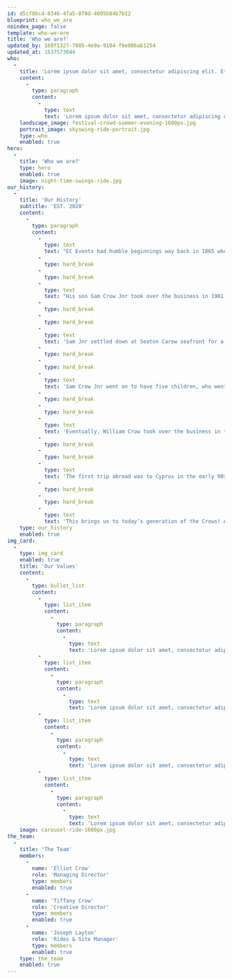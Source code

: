 ```yaml
---
id: d5cf8bc4-8346-4fa5-870d-4605b84b7b12
blueprint: who_we_are
noindex_page: false
template: who-we-are
title: 'Who we are?'
updated_by: 169f1327-7085-4e9a-9104-f6e806ab1254
updated_at: 1637573044
who:
  -
    title: 'Lorem ipsum dolor sit amet, consectetur adipiscing elit. Etiam non.'
    content:
      -
        type: paragraph
        content:
          -
            type: text
            text: 'Lorem ipsum dolor sit amet, consectetur adipiscing elit. Etiam quis odio sed ante scelerisque pulvinar. Duis id ultrices nunc, a cursus sem. Vestibulum eu diam sit amet orci malesuada gravida. Sed pretium, velit a tincidunt imperdiet, tortor tortor tristique tellus, vitae ornare odio est at neque. Nulla quis ligula ac.'
    landscape_image: festival-crowd-summer-evening-1600px.jpg
    portrait_image: skyswing-ride-portrait.jpg
    type: who
    enabled: true
hero:
  -
    title: 'Who we are?'
    type: hero
    enabled: true
    image: night-time-swings-ride.jpg
our_history:
  -
    title: 'Our History'
    subtitle: 'EST. 2020'
    content:
      -
        type: paragraph
        content:
          -
            type: text
            text: "EC Events had humble beginnings way back in 1865 when Sam Crow ﻿started out with a hand-turned galloping horse ride. He travelled across North Yorkshire and Teesside with the ride relying on 14 horses to transport it.\_"
          -
            type: hard_break
          -
            type: hard_break
          -
            type: text
            text: "His son Sam Crow Jnr took over the business in 1901 when his father was killed by one of his horses age 50 at Darlington Market Place Fair. Sam Jnr decided to have the ride converted to be steam-driven and added cranks to make the galloping horses go up and down like the traditional carousels we know and love today.\_"
          -
            type: hard_break
          -
            type: hard_break
          -
            type: text
            text: 'Sam Jnr settled down at Seaton Carew seafront for a while before the first world war broke out. There he operated his carousel and also purchased a set of swinging chairs from Germany, only the second set to appear in the UK!'
          -
            type: hard_break
          -
            type: hard_break
          -
            type: text
            text: 'Sam Crow Jnr went on to have five children, who went on to become partners in the business expanding with more rides to become the largest fairground operators in the North!'
          -
            type: hard_break
          -
            type: hard_break
          -
            type: text
            text: 'Eventually, William Crow took over the business in the 1970s. His 3 sons each branched out on their own in the 1980s to put their own spin on the original family business. Alan Crow Snr, Williams’ second-born son, expanded the business worldwide with his attractions and the help of his four sons.'
          -
            type: hard_break
          -
            type: hard_break
          -
            type: text
            text: 'The first trip abroad was to Cyprus in the early 90s, later progressing to Dubai in the middle east and then on to Hong Kong. They continued to travel across the globe, all over the far east including China, Malaysia and Thailand then across the Middle East and various countries in Europe.'
          -
            type: hard_break
          -
            type: hard_break
          -
            type: text
            text: 'This brings us to today’s generation of the Crows! Alan’s sons have expanded the business with large roller coasters, giant observation wheels and thrill rides, touring festivals and events in Europe, UK and the Middle East. Whilst they still organise and operate traditional fairs along with providing all kinds of rides, they have driven the business forward into the modern era. Christmas markets, music festivals, beach-themed events, pop up theme parks and stand-alone attractions in tourist hotspots just to name a few! Today the Crow family are one of the UK’s leading events and attractions specialists now with over 150 years of experience in the business.'
    type: our_history
    enabled: true
img_card:
  -
    type: img_card
    enabled: true
    title: 'Our Values'
    content:
      -
        type: bullet_list
        content:
          -
            type: list_item
            content:
              -
                type: paragraph
                content:
                  -
                    type: text
                    text: 'Lorem ipsum dolor sit amet, consectetur adipiscing elit.'
          -
            type: list_item
            content:
              -
                type: paragraph
                content:
                  -
                    type: text
                    text: 'Lorem ipsum dolor sit amet, consectetur adipiscing elit.'
          -
            type: list_item
            content:
              -
                type: paragraph
                content:
                  -
                    type: text
                    text: 'Lorem ipsum dolor sit amet, consectetur adipiscing elit.'
          -
            type: list_item
            content:
              -
                type: paragraph
                content:
                  -
                    type: text
                    text: 'Lorem ipsum dolor sit amet, consectetur adipiscing elit.'
    image: carousel-ride-1600px.jpg
the_team:
  -
    title: 'The Team'
    members:
      -
        name: 'Elliot Crow'
        role: 'Managing Director'
        type: members
        enabled: true
      -
        name: 'Tiffany Crow'
        role: 'Creative Director'
        type: members
        enabled: true
      -
        name: 'Joseph Layton'
        role: 'Rides & Site Manager'
        type: members
        enabled: true
    type: the_team
    enabled: true
---
```

